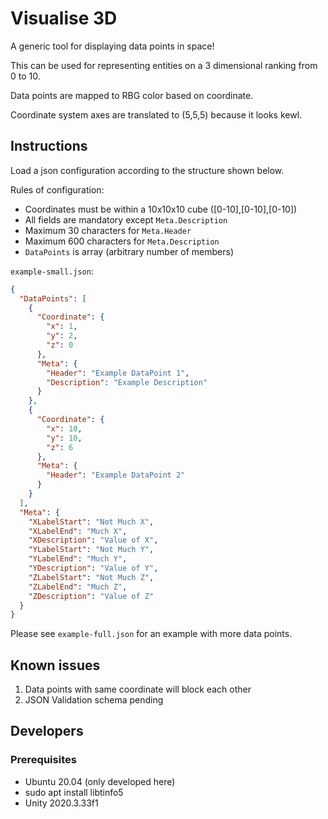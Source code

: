 # Visualise 3D

A generic tool for displaying data points in space!

This can be used for representing entities on a 3 dimensional ranking from 0 to 10.

Data points are mapped to RBG color based on coordinate.

Coordinate system axes are translated to (5,5,5) because it looks kewl.

## Instructions

Load a json configuration according to the structure shown below.

Rules of configuration:

- Coordinates must be within a 10x10x10 cube ([0-10],[0-10],[0-10])
- All fields are mandatory except `Meta.Description`
- Maximum 30 characters for `Meta.Header`
- Maximum 600 characters for `Meta.Description` 
- `DataPoints` is array (arbitrary number of members)

`example-small.json`:
```json
{
  "DataPoints": [
    {
      "Coordinate": {
        "x": 1,
        "y": 2,
        "z": 0
      },
      "Meta": {
        "Header": "Example DataPoint 1",
        "Description": "Example Description"
      }
    },
    {
      "Coordinate": {
        "x": 10,
        "y": 10,
        "z": 6
      },
      "Meta": {
        "Header": "Example DataPoint 2"
      }
    }
  ],
  "Meta": {
    "XLabelStart": "Not Much X",
    "XLabelEnd": "Much X",
    "XDescription": "Value of X",
    "YLabelStart": "Not Much Y",
    "YLabelEnd": "Much Y",
    "YDescription": "Value of Y",
    "ZLabelStart": "Not Much Z",
    "ZLabelEnd": "Much Z",
    "ZDescription": "Value of Z"
  }
}
```
Please see `example-full.json` for an example with more data points.

## Known issues

1. Data points with same coordinate will block each other
2. JSON Validation schema pending 

## Developers

### Prerequisites

- Ubuntu 20.04 (only developed here)
- sudo apt install libtinfo5
- Unity 2020.3.33f1